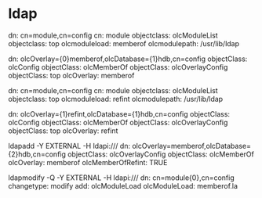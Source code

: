 # ldap



dn: cn=module,cn=config
cn: module
objectclass: olcModuleList
objectclass: top
olcmoduleload: memberof
olcmodulepath: /usr/lib/ldap

dn: olcOverlay={0}memberof,olcDatabase={1}hdb,cn=config
objectClass: olcConfig
objectClass: olcMemberOf
objectClass: olcOverlayConfig
objectClass: top
olcOverlay: memberof




dn: cn=module,cn=config
cn: module
objectclass: olcModuleList
objectclass: top
olcmoduleload: refint
olcmodulepath: /usr/lib/ldap

dn: olcOverlay={1}refint,olcDatabase={1}hdb,cn=config
objectClass: olcConfig
objectClass: olcMemberOf
objectClass: olcOverlayConfig
objectClass: top
olcOverlay: refint



ldapadd -Y EXTERNAL -H ldapi:///
dn: olcOverlay=memberof,olcDatabase={2}hdb,cn=config
objectClass: olcOverlayConfig
objectClass: olcMemberOf
olcOverlay: memberof
olcMemberOfRefint: TRUE



ldapmodify -Q -Y EXTERNAL -H ldapi:///
dn: cn=module{0},cn=config
changetype: modify
add: olcModuleLoad
olcModuleLoad: memberof.la